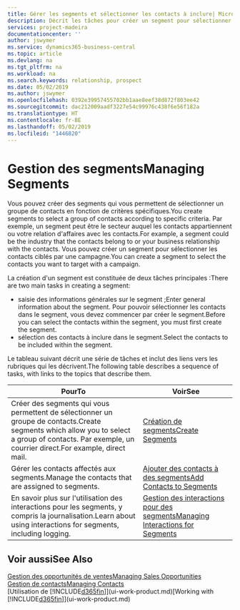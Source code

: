 ```yaml
---
title: Gérer les segments et sélectionner les contacts à inclure| Microsoft Docs
description: Décrit les tâches pour créer un segment pour sélectionner un groupe de contacts en fonction de critères spécifiques, par exemple, les contacts dans un secteur que vous souhaitez cibler.
services: project-madeira
documentationcenter: ''
author: jswymer
ms.service: dynamics365-business-central
ms.topic: article
ms.devlang: na
ms.tgt_pltfrm: na
ms.workload: na
ms.search.keywords: relationship, prospect
ms.date: 05/02/2019
ms.author: jswymer
ms.openlocfilehash: 0392e39957455702bb1aae8eef38d872f803ee42
ms.sourcegitcommit: dac212009aadf3227e54c99976c438f6e56f182a
ms.translationtype: HT
ms.contentlocale: fr-BE
ms.lasthandoff: 05/02/2019
ms.locfileid: "1446820"
---
```

# <a name="managing-segments"></a><span data-ttu-id="c41dd-103">Gestion des segments</span><span class="sxs-lookup"><span data-stu-id="c41dd-103">Managing Segments</span></span>
<span data-ttu-id="c41dd-104">Vous pouvez créer des segments qui vous permettent de sélectionner un groupe de contacts en fonction de critères spécifiques.</span><span class="sxs-lookup"><span data-stu-id="c41dd-104">You create segments to select a group of contacts according to specific criteria.</span></span> <span data-ttu-id="c41dd-105">Par exemple, un segment peut être le secteur auquel les contacts appartiennent ou votre relation d'affaires avec les contacts.</span><span class="sxs-lookup"><span data-stu-id="c41dd-105">For example, a segment could be the industry that the contacts belong to or your business relationship with the contacts.</span></span> <span data-ttu-id="c41dd-106">Vous pouvez créer un segment pour sélectionner les contacts ciblés par une campagne.</span><span class="sxs-lookup"><span data-stu-id="c41dd-106">You can create a segment to select the contacts you want to target with a campaign.</span></span>

<span data-ttu-id="c41dd-107">La création d'un segment est constituée de deux tâches principales :</span><span class="sxs-lookup"><span data-stu-id="c41dd-107">There are two main tasks in creating a segment:</span></span>

* <span data-ttu-id="c41dd-108">saisie des informations générales sur le segment ;</span><span class="sxs-lookup"><span data-stu-id="c41dd-108">Enter general information about the segment.</span></span> <span data-ttu-id="c41dd-109">Pour pouvoir sélectionner les contacts dans le segment, vous devez commencer par créer le segment.</span><span class="sxs-lookup"><span data-stu-id="c41dd-109">Before you can select the contacts within the segment, you must first create the segment.</span></span>
* <span data-ttu-id="c41dd-110">sélection des contacts à inclure dans le segment.</span><span class="sxs-lookup"><span data-stu-id="c41dd-110">Select the contacts to be included within the segment.</span></span>

<span data-ttu-id="c41dd-111">Le tableau suivant décrit une série de tâches et inclut des liens vers les rubriques qui les décrivent.</span><span class="sxs-lookup"><span data-stu-id="c41dd-111">The following table describes a sequence of tasks, with links to the topics that describe them.</span></span>

| <span data-ttu-id="c41dd-112">Pour</span><span class="sxs-lookup"><span data-stu-id="c41dd-112">To</span></span> | <span data-ttu-id="c41dd-113">Voir</span><span class="sxs-lookup"><span data-stu-id="c41dd-113">See</span></span> |
| --- | --- |
| <span data-ttu-id="c41dd-114">Créer des segments qui vous permettent de sélectionner un groupe de contacts.</span><span class="sxs-lookup"><span data-stu-id="c41dd-114">Create segments which allow you to select a group of contacts.</span></span> <span data-ttu-id="c41dd-115">Par exemple, un courrier direct.</span><span class="sxs-lookup"><span data-stu-id="c41dd-115">For example, direct mail.</span></span> |[<span data-ttu-id="c41dd-116">Création de segments</span><span class="sxs-lookup"><span data-stu-id="c41dd-116">Create Segments</span></span>](marketing-how-create-segment.md) |
| <span data-ttu-id="c41dd-117">Gérer les contacts affectés aux segments.</span><span class="sxs-lookup"><span data-stu-id="c41dd-117">Manage the contacts that are assigned to segments.</span></span> |[<span data-ttu-id="c41dd-118">Ajouter des contacts à des segments</span><span class="sxs-lookup"><span data-stu-id="c41dd-118">Add Contacts to Segments</span></span>](marketing-add-contact-segment.md) |
| <span data-ttu-id="c41dd-119">En savoir plus sur l'utilisation des interactions pour les segments, y compris la journalisation.</span><span class="sxs-lookup"><span data-stu-id="c41dd-119">Learn about using interactions for segments, including logging.</span></span> |[<span data-ttu-id="c41dd-120">Gestion des interactions pour des segments</span><span class="sxs-lookup"><span data-stu-id="c41dd-120">Managing Interactions for Segments</span></span>](marketing-interaction-segments.md) |

## <a name="see-also"></a><span data-ttu-id="c41dd-121">Voir aussi</span><span class="sxs-lookup"><span data-stu-id="c41dd-121">See Also</span></span>
[<span data-ttu-id="c41dd-122">Gestion des opportunités de ventes</span><span class="sxs-lookup"><span data-stu-id="c41dd-122">Managing Sales Opportunities</span></span>](marketing-manage-sales-opportunities.md)  
[<span data-ttu-id="c41dd-123">Gestion de contacts</span><span class="sxs-lookup"><span data-stu-id="c41dd-123">Managing Contacts</span></span>](marketing-contacts.md)  
<span data-ttu-id="c41dd-124">[Utilisation de [!INCLUDE[d365fin](includes/d365fin_md.md)]](ui-work-product.md)</span><span class="sxs-lookup"><span data-stu-id="c41dd-124">[Working with [!INCLUDE[d365fin](includes/d365fin_md.md)]](ui-work-product.md)</span></span>
